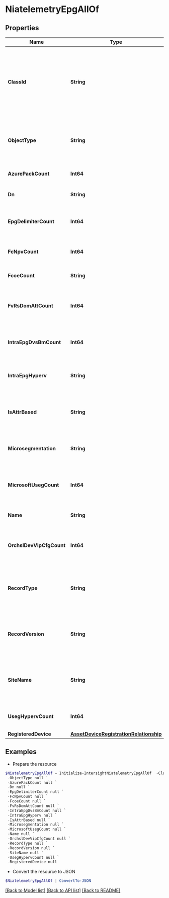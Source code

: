 # NiatelemetryEpgAllOf
## Properties

Name | Type | Description | Notes
------------ | ------------- | ------------- | -------------
**ClassId** | **String** | The fully-qualified name of the instantiated, concrete type. This property is used as a discriminator to identify the type of the payload when marshaling and unmarshaling data. | [default to "niatelemetry.Epg"]
**ObjectType** | **String** | The fully-qualified name of the instantiated, concrete type. The value should be the same as the &#39;ClassId&#39; property. | [default to "niatelemetry.Epg"]
**AzurePackCount** | **Int64** | Azure Pack NAT with ASA feature usage. | [optional] 
**Dn** | **String** | Dn value for the End Point Groups present. | [optional] 
**EpgDelimiterCount** | **Int64** | Number of  objects with delimiter value present in EPG Delimiter attribute. | [optional] 
**FcNpvCount** | **Int64** | Number of ports with FC path attribute of type FC. | [optional] 
**FcoeCount** | **String** | Number of FCoE per End Point Group. | [optional] 
**FvRsDomAttCount** | **Int64** | Number of FvRsDomAtt objects per End Point Group with VMware configuration. | [optional] 
**IntraEpgDvsBmCount** | **Int64** | Intra End Point Group Contract for Distributed Virtual Switch and BM feature usage. | [optional] 
**IntraEpgHyperv** | **String** | Intra EPG Isolation for Hyper-V, enabled if pcEnfPref attribute is set to enforced. | [optional] 
**IsAttrBased** | **String** | Gets the state of End Point Groups with isAttrBasedEPg value as configured. | [optional] 
**Microsegmentation** | **String** | Gets the state of End Point Groups where microsegmentation is present. | [optional] 
**MicrosoftUsegCount** | **Int64** | Number of FvRsDomAtt objects per End Point Group with Microsoft configuration. | [optional] 
**Name** | **String** | Name value for the End Point Groups present. | [optional] 
**OrchslDevVipCfgCount** | **Int64** | Number of objects with Simplified Service Graph Integration with Windows Azure Pack. | [optional] 
**RecordType** | **String** | Type of record DCNM / APIC / SE. This determines the type of platform where inventory was collected. | [optional] 
**RecordVersion** | **String** | Version of record being pushed. This determines what was the API version for data available from the device. | [optional] 
**SiteName** | **String** | The Site name represents an APIC cluster. Service Engine can onboard multiple APIC clusters / sites. | [optional] 
**UsegHypervCount** | **Int64** | Logical Operators for attribute based microsegmentation in a hypervisor. | [optional] 
**RegisteredDevice** | [**AssetDeviceRegistrationRelationship**](AssetDeviceRegistrationRelationship.md) |  | [optional] 

## Examples

- Prepare the resource
```powershell
$NiatelemetryEpgAllOf = Initialize-IntersightNiatelemetryEpgAllOf  -ClassId null `
 -ObjectType null `
 -AzurePackCount null `
 -Dn null `
 -EpgDelimiterCount null `
 -FcNpvCount null `
 -FcoeCount null `
 -FvRsDomAttCount null `
 -IntraEpgDvsBmCount null `
 -IntraEpgHyperv null `
 -IsAttrBased null `
 -Microsegmentation null `
 -MicrosoftUsegCount null `
 -Name null `
 -OrchslDevVipCfgCount null `
 -RecordType null `
 -RecordVersion null `
 -SiteName null `
 -UsegHypervCount null `
 -RegisteredDevice null
```

- Convert the resource to JSON
```powershell
$NiatelemetryEpgAllOf | ConvertTo-JSON
```

[[Back to Model list]](../README.md#documentation-for-models) [[Back to API list]](../README.md#documentation-for-api-endpoints) [[Back to README]](../README.md)

